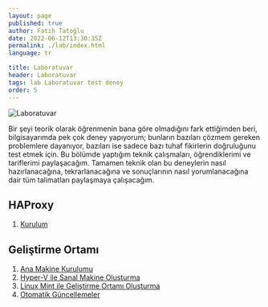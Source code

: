 ```yaml
---
layout: page
published: true
author: Fatih Tatoğlu
date: 2022-06-12T13:30:35Z
permalink: ./lab/index.html
language: tr

title: Laboratuvar
header: Laboratuvar
tags: lab Laboratuvar test deney
order: 5
---
```


![Laboratuvar](../image/laboratuvar.jpg "Ivan Samkov - [Pexels](https://www.pexels.com/tr-tr/fotograf/bardak-renkli-renkler-laboratuvar-9628807/)")

Bir şeyi teorik olarak öğrenmenin bana göre olmadığını fark ettiğimden beri, bilgisayarımda pek çok deney yapıyorum; bunların bazıları çözmem gereken problemlere dayanıyor, bazıları ise sadece bazı tuhaf fikirlerin doğruluğunu test etmek için. Bu bölümde yaptığım teknik çalışmaları, öğrendiklerimi ve tariflerimi paylaşacağım. Tamamen teknik olan bu deneylerin nasıl hazırlanacağına, tekrarlanacağına ve sonuçlarının nasıl yorumlanacağına dair tüm talimatları paylaşmaya çalışacağım.

## HAProxy

1. [Kurulum](./lab/haproxy/setup.html)

## Geliştirme Ortamı

1. [Ana Makine Kurulumu](./lab/environment/setup.html)
2. [Hyper-V ile Sanal Makine Oluşturma](./lab/environment/hyperv.html)
3. [Linux Mint ile Geliştirme Ortamı Oluşturma](./lab/environment/dev-setup-mint.html)
4. [Otomatik Güncellemeler](./lab/environment/auto-update.html)
